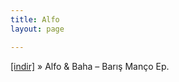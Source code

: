 ```yaml
---
title: Alfo
layout: page

---
```

<a href="https://cloud.mail.ru/public/44dd127781c7/ALfO%20%26%20BaHa%20-%20Bar%C4%B1%C5%9F%20Man%C3%A7o%20Ep" target="_blank">[indir]</a>  »  Alfo & Baha &#8211; Barış Manço Ep.